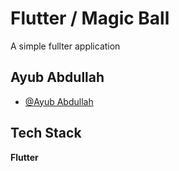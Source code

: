
# Flutter / Magic Ball

A simple fullter application


## Ayub Abdullah

- [@Ayub Abdullah](https://www.github.com/ayubabdullah)


## Tech Stack

**Flutter**


